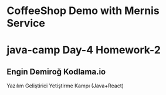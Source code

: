 # CoffeeShop Demo with Mernis Service
# java-camp Day-4 Homework-2
## Engin Demiroğ Kodlama.io
Yazılım Geliştirici Yetiştirme Kampı (Java+React)
